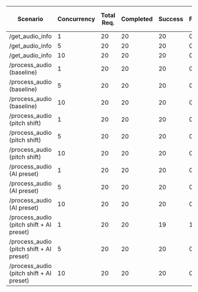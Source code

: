 | Scenario                            | Concurrency | Total Req. | Completed | Success | Failed | Avg RPS | Avg Latency (ms) | P50 Latency (ms) | P90 Latency (ms) | P99 Latency (ms) | Error Rate (%) | Avg Bytes Recv. |
|-------------------------------------|-------------|------------|-----------|---------|--------|---------|------------------|------------------|------------------|------------------|----------------|-----------------|
| /get_audio_info                     | 1           | 20         | 20        | 20      | 0      | 4.16       | 4809.26            | 4809.47            | 4809.82            | 4811.20            | 0.00             | N/A             |
| /get_audio_info                     | 5           | 20         | 20        | 20      | 0      | 154.77       | 120.89            | 126.36            | 128.23            | 129.00            | 0.00             | N/A             |
| /get_audio_info                     | 10          | 20         | 20        | 20      | 0      | 1363.32       | 13.19            | 13.92            | 14.19            | 14.52            | 0.00             | N/A             |
| /process_audio (baseline)           | 1           | 20         | 20        | 20      | 0      | 0.77       | 25291.05            | 25578.51            | 25889.00            | 25920.66            | 0.00             | 37404754.0      |
| /process_audio (baseline)           | 5           | 20         | 20        | 20      | 0      | 0.94       | 18082.36            | 20545.37            | 21129.46            | 21293.12            | 0.00             | 37404754.0      |
| /process_audio (baseline)           | 10          | 20         | 20        | 20      | 0      | 1.15       | 14632.43            | 15317.51            | 17044.20            | 17359.45            | 0.00             | 37404754.0      |
| /process_audio (pitch shift)        | 1           | 20         | 20        | 20      | 0      | 0.75       | 25887.99            | 26083.21            | 26273.77            | 26613.96            | 0.00             | 37403226.0      |
| /process_audio (pitch shift)        | 5           | 20         | 20        | 20      | 0      | 0.67       | 28952.43            | 29157.03            | 29443.03            | 29750.08            | 0.00             | 37403226.0      |
| /process_audio (pitch shift)        | 10          | 20         | 20        | 20      | 0      | 0.65       | 29903.37            | 29903.07            | 30128.66            | 30678.18            | 0.00             | 37403226.0      |
| /process_audio (AI preset)          | 1           | 20         | 20        | 20      | 0      | 0.50       | 37497.40            | 38864.53            | 39610.62            | 39611.53            | 0.00             | 37461202.0      |
| /process_audio (AI preset)          | 5           | 20         | 20        | 20      | 0      | 0.46       | 33479.55            | 33928.88            | 36993.11            | 42679.95            | 0.00             | 33191458.2      |
| /process_audio (AI preset)          | 10          | 20         | 20        | 20      | 0      | 0.45       | 37070.45            | 41054.43            | 44119.96            | 44439.19            | 0.00             | 37461202.0      |
| /process_audio (pitch shift + AI preset) | 1           | 20         | 20        | 19      | 1      | 0.07       | 54224.20            | 46243.37            | 51629.39            | 253199.09            | 5.00             | 23070747.9      |
| /process_audio (pitch shift + AI preset) | 5           | 20         | 20        | 20      | 0      | 0.46       | 42978.09            | 42984.37            | 43232.43            | 43284.31            | 0.00             | 37459758.0      |
| /process_audio (pitch shift + AI preset) | 10          | 20         | 20        | 20      | 0      | 0.51       | 39145.29            | 39180.69            | 39390.13            | 39542.90            | 0.00             | 37459758.0      |

